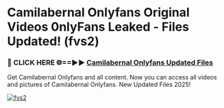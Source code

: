 # Camilabernal Onlyfans Original Videos 0nlyFans Leaked - Files Updated! (fvs2)

<h3>🔴 CLICK HERE 🌐==►► <a href="https://tinyurl.com/2m67pmp6" rel="nofollow">Camilabernal Onlyfans Updated Files</a></h3>

Get Camilabernal Onlyfans and all content. Now you can access all videos and pictures of Camilabernal Onlyfans. New Updated Files 2025!

[![fvs2](https://i.imgur.com/H4QAA4z.gif)](https://tinyurl.com/2m67pmp6)